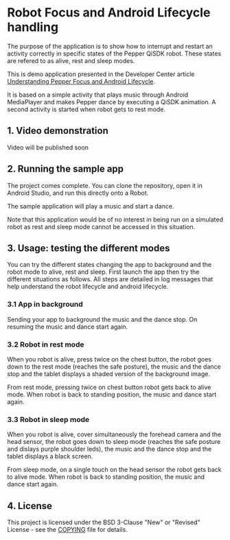 # Robot Focus and Android Lifecycle handling

The purpose of the application is to show how to interrupt and restart an activity correctly in specific states of the Pepper QiSDK robot. These states are refered to as alive, rest and sleep modes. 

This is demo application presented in the Developer Center article [Understanding Pepper Focus and Android Lifecycle](https://developer.softbankrobotics.com/blog/understanding-pepper-focus-and-android-lifecycle).

It is based on a simple activity that plays music through Android MediaPlayer and makes Pepper dance by executing a QiSDK animation. A second activity is started when robot gets to rest mode.

## 1. Video demonstration

Video will be published soon

## 2. Running the sample app

The project comes complete. You can clone the repository, open it in Android Studio, and run this directly onto a Robot.

The sample application will play a music and start a dance.

Note that this application would be of no interest in being run on a simulated robot as rest and sleep mode cannot be accessed in this situation.

## 3. Usage: testing the different modes

You can try the different states changing the app to background and the robot mode to alive, rest and sleep. First launch the app then try the different situations as follows. All steps are detailed in log messages that help understand the robot lifecycle and android lifecycle. 

### 3.1 App in background

Sending your app to background the music and the dance stop. On resuming the music and dance start again.

### 3.2 Robot in rest mode

When you robot is alive, press twice on the chest button, the robot goes down to the rest mode (reaches the safe posture), the music and the dance stop and the tablet displays a shaded version of the background image. 

From rest mode, pressing twice on chest button robot gets back to alive mode. When robot is back to standing position, the music and dance start again.

### 3.3 Robot in sleep mode

When you robot is alive, cover simultaneously the forehead camera and the head sensor, the robot goes down to sleep mode (reaches the safe posture and dislays purple shoulder leds), the music and the dance stop and the tablet displays a black screen.

From sleep mode, on a single touch on the head sensor the robot gets back to alive mode. When robot is back to standing position, the music and dance start again.

## 4. License

This project is licensed under the BSD 3-Clause "New" or "Revised" License - see the [COPYING](COPYING.md) file for details.